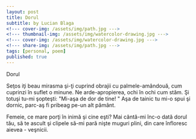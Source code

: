 ```yaml
---
layout: post
title: Dorul
subtitle: by Lucian Blaga
<!--- cover-img: /assets/img/path.jpg --->
<!--- thumbnail-img: /assets/img/watercolor-drawing.jpg --->
<!--- cover-img: /assets/img/watercolor-drawing.jpg --->
<!--- share-img: /assets/img/path.jpg --->
tags: [personal, poem]
published: true
---
```


Dorul

Seţos iţi beau mirasma şi-ţi cuprind obrajii
cu palmele-amândouă, cum cuprinzi
în suflet o minune.
Ne arde-apropierea, ochi în ochi cum stăm.
Şi totuşi tu-mi şopteşti: "Mi-aşa de dor de tine! "
Aşa de tainic tu mi-o spui şi dornic, parc-aş fi
pribeag pe-un alt pământ.

Femeie,
ce mare porţi în inimă şi cine eşti?
Mai cântă-mi înc-o dată dorul tău,
să te ascult
şi clipele să-mi pară nişte muguri plini,
din care înfloresc aievea - veşnicii.
